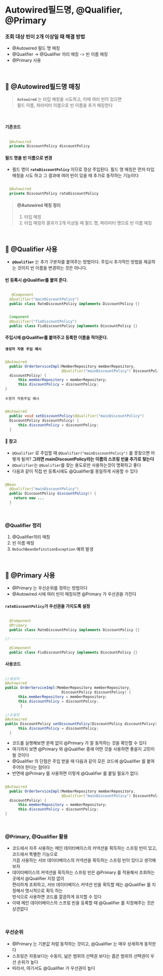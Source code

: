 # Autowired필드명, @Qualifier, @Primary

### 조회 대상 빈이 2개 이상일 때 해결 방법
- @Autowired 필드 명 매칭
- @Qualifier -> @Qualifier 끼리 매칭 -> 빈 이름 매칭
- @Primary 사용

<br>

## 🔎 @Autowired필드명 매칭
> **`Autowired`** 는 타입 매칭을 시도하고, 이때 여러 빈이 있으면 <br>
> 필드 이름, 파라미터 이름으로 빈 이름을 추가 매칭한다

<br>

#### 기존코드

```java

  @Autowired
  private DiscountPolicy discountPolicy

```


#### 필드 명을 빈 이름으로 변경

- 필드 명이 **`rateDiscountPolicy`** 이므로 정상 주입된다. 필드 명 매칭은 먼저 타입 매칭을 시도 하고 그 결과에 여러 빈이 있을 때 추가로 동작하는 기능이다

```java

  @Autowired
  private DiscountPolicy rateDiscountPolicy

```


> #### @Autowired 매칭 정리
>
> 1. 타입 매칭
> 2. 타입 매칭의 결과가 2개 이상일 때 필드 명, 파라미터 명으로 빈 이름 매칭

<br>

## 🔎 @Qualifier 사용
- **`@Qualifier`** 는 추가 구분자를 붙여주는 방법이다. 주입시 추가적인 방법을 제공하는 것이지 빈 이름을 변경하는 것은 아니다.

#### 빈 등록시 @Qualifier를 붙여 준다.

```java

   @Component
  @Qualifier("mainDiscountPolicy")
  public class RateDiscountPolicy implements DiscountPolicy {}

```

```java

  Component
  @Qualifier("fixDiscountPolicy")
  public class FixDiscountPolicy implements DiscountPolicy {}

```

####  주입시에 @Qualifier를 붙여주고 등록한 이름을 적어준다.

**`생성자 자동 주입 예시`**

```java

@Autowired
  public OrderServiceImpl(MemberRepository memberRepository,
                          @Qualifier("mainDiscountPolicy") DiscountPolicy
  discountPolicy) {
      this.memberRepository = memberRepository;
      this.discountPolicy = discountPolicy;
}

```

`수정자 자동주입 예시`
```java

@Autowired
  public void setDiscountPolicy(@Qualifier("mainDiscountPolicy")
  DiscountPolicy discountPolicy) {
      this.discountPolicy = discountPolicy;
  }


```

#### 🌟 참고
- `@Qualifier` 로 주입할 때 `@Qualifier("mainDiscountPolicy")` 를 못찾으면 어떻게 될까? **그러면 mainDiscountPolicy라는 이름의 스프링 빈을 추가로 찾는다**
- `@Qualifier`는 `@Qualifier`를 찾는 용도로만 사용하는것이 명확하고 좋다
- 다음과 같이 직접 빈 등록시에도 @Qualifier를 동일하게 사용할 수 있다

```java

@Bean
  @Qualifier("mainDiscountPolicy")
  public DiscountPolicy discountPolicy() {
    return new ...
  }

```

<br>

### @Qualifier 정리
1. @Qualifier끼리 매칭
2. 빈 이름 매칭
3. `NoSuchBeanDefinitionException` 예외 발생

<br>

## 🔎 @Primary 사용
- @Primary 는 우선순위를 정하는 방법이다
- @Autowired 시에 여러 빈이 매칭되면 @Primary 가 우선권을 가진다

#### `rateDiscountPolicy`가 우선권을 가지도록 설정

```java

  @Component
  @Primary
  public class RateDiscountPolicy implements DiscountPolicy {}

//-------------------------------------------------------
 
  @Component
  public class FixDiscountPolicy implements DiscountPolicy {}

```

#### 사용코드

```java

//생성자
@Autowired
public OrderServiceImpl(MemberRepository memberRepository,
                          DiscountPolicy discountPolicy) {
      this.memberRepository = memberRepository;
      this.discountPolicy = discountPolicy;
       }
       
//수정자
@Autowired
public DiscountPolicy setDiscountPolicy(DiscountPolicy discountPolicy) {
      this.discountPolicy = discountPolicy;
  }


```

- 코드를 실행해보면 문제 없이 @Primary 가 잘 동작하는 것을 확인할 수 있다
- 여기까지 보면 @Primary 와 @Qualifier 중에 어떤 것을 사용하면 좋을지 고민이 될 것이다
- @Qualifier 의 단점은 주입 받을 때 다음과 같이 모든 코드에 @Qualifier 를 붙여주어야 한다는 점이다
- 반면에 @Primary 를 사용하면 이렇게 @Qualifier 를 붙일 필요가 없다.

```java

@Autowired
  public OrderServiceImpl(MemberRepository memberRepository,
                          @Qualifier("mainDiscountPolicy") DiscountPolicy
  discountPolicy) {
      this.memberRepository = memberRepository;
      this.discountPolicy = discountPolicy;
}

```

<br>


### @Primary, @Qualifier 활용
- 코드에서 자주 사용하는 메인 데이터베이스의 커넥션을 획득하는 스프링 빈이 있고, 코드에서 특별한 기능으로 <br>
  가끔 사용하는 서브 데이터베이스의 커넥션을 획득하는 스프링 빈이 있다고 생각해보자
- 데이터베이스의 커넥션을 획득하는 스프링 빈은 @Primary 를 적용해서 조회하는 곳에서 @Qualifier 지정 없이 <br>
  편리하게 조회하고, 서브 데이터베이스 커넥션 빈을 획득할 때는 @Qualifier 를 지정해서 명시적으로 획득 하는 <br>
  방식으로 사용하면 코드를 깔끔하게 유지할 수 있다 
- 이때 메인 데이터베이스의 스프링 빈을 등록할 때 @Qualifier 를 지정해주는 것은 상관없다

<br>

###  우선순위
- @Primary 는 기본값 처럼 동작하는 것이고, @Qualifier 는 매우 상세하게 동작한다
- 스프링은 자동보다는 수동이, 넒은 범위의 선택권 보다는 좁은 범위의 선택권이 우선 순위가 높다
- 따라서, 여기서도 @Qualifier 가 우선권이 높다



